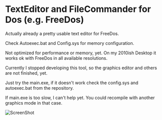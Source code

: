 # TextEditor and FileCommander for Dos (e.g. FreeDos)

Actually already a pretty usable text editor for FreeDos. 

Check Autoexec.bat and Config.sys for memory configuration.

Not optimized for performance or memory, yet. On my 2010ish Desktop it works ok with FreeDos in all available resolutions.

Currently I stopped developing this tool, so the graphics editor and others are not finished, yet. 

Just try the main.exe, if it doesn't work check the config.sys and autoexec.bat from the repository. 

If main.exe is too slow, I can't help yet. You could recompile with another graphics mode in that case.

![ScreenShot](https://raw.github.com/kosmonautdnb/WatcomC-Dos/main/DESC.PNG)
